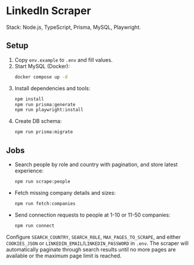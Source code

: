 # LinkedIn Scraper

Stack: Node.js, TypeScript, Prisma, MySQL, Playwright.

## Setup

1. Copy `env.example` to `.env` and fill values.
2. Start MySQL (Docker):
   ```bash
   docker compose up -d
   ```
3. Install dependencies and tools:
   ```bash
   npm install
   npm run prisma:generate
   npm run playwright:install
   ```
4. Create DB schema:
   ```bash
   npm run prisma:migrate
   ```

## Jobs

- Search people by role and country with pagination, and store latest experience:
  ```bash
  npm run scrape:people
  ```
- Fetch missing company details and sizes:
  ```bash
  npm run fetch:companies
  ```
- Send connection requests to people at 1-10 or 11-50 companies:
  ```bash
  npm run connect
  ```

Configure `SEARCH_COUNTRY`, `SEARCH_ROLE`, `MAX_PAGES_TO_SCRAPE`, and either `COOKIES_JSON` or `LINKEDIN_EMAIL`/`LINKEDIN_PASSWORD` in `.env`. The scraper will automatically paginate through search results until no more pages are available or the maximum page limit is reached. 